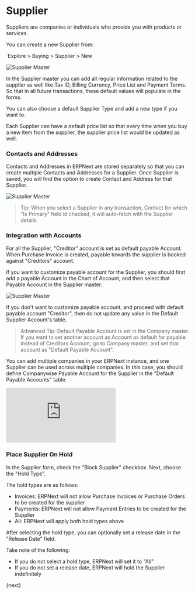 <!-- add-breadcrumbs -->
# Supplier

Suppliers are companies or individuals who provide you with products or services.

You can create a new Supplier from:

`Explore > Buying > Supplier > New 

<img class="screenshot" alt="Supplier Master" src="{{docs_base_url}}/assets/img/buying/supplier-master.png">


In the Supplier master you can add all regular information related to the supplier as well like Tax ID, Billing Currency, Price List and Payment Terms.   So that in all future transactions, these default values will populate in the forms.  

You can also choose a default Supplier Type and add a new type if you want to. 

Each Supplier can have a default price list so that every time when you buy a new item from the supplier, the supplier price list would be updated as well. 


### Contacts and Addresses

Contacts and Addresses in ERPNext are stored separately so that you can create multiple Contacts and Addresses for a Supplier. Once Supplier is saved, you will find the option to create Contact and Address for that Supplier.

<img class="screenshot" alt="Supplier Master" src="{{docs_base_url}}/assets/img/buying/supplier-new-address-contact.png">

> Tip: When you select a Supplier in any transaction, Contact for which "Is Primary" field id checked, it will auto-fetch with the Supplier details.

### Integration with Accounts

For all the Supplier, "Creditor" account is set as default payable Account. When Purchase Invoice is created, payable towards the supplier is booked against "Creditors" account.

If you want to customize payable account for the Supplier, you should first add a payable Account in the Chart of Account, and then select that Payable Account in the Supplier master.

<img class="screenshot" alt="Supplier Master" src="{{docs_base_url}}/assets/img/buying/supplier-payable-account.png">

If you don't want to customize payable account, and proceed with default payable account "Creditor", then do not update any value in the Default Supplier Account's table.

> Advanced Tip: Default Payable Account is set in the Company master. If you want to set another account as Account as default for payable instead of Creditors Account, go to Company master, and set that account as "Default Payable Account".

You can add multiple companies in your ERPNext instance, and one Supplier can be used across multiple companies. In this case, you should define Companywise Payable Account for the Supplier in the "Default Payable Accounts" table.

<div>
    <div class='embed-container'>
        <iframe src='https://www.youtube.com/embed//zsrrVDk6VBs?start=213' frameborder='0' allowfullscreen>
        </iframe>
    </div>
</div>

### Place Supplier On Hold
In the Supplier form, check the "Block Supplier" checkbox. Next, choose the "Hold Type".

The hold types are as follows:
- Invoices: ERPNext will not allow Purchase Invoices or Purchase Orders to be created for the supplier
- Payments: ERPNext will not allow Payment Entries to be created for the Supplier
- All: ERPNext will apply both hold types above

After selecting the hold type, you can optionally set a release date in the "Release Date" field.

Take note of the following:
- If you do not select a hold type, ERPNext will set it to "All"
- If you do not set a release date, ERPNext will hold the Supplier indefinitely 

{next}
